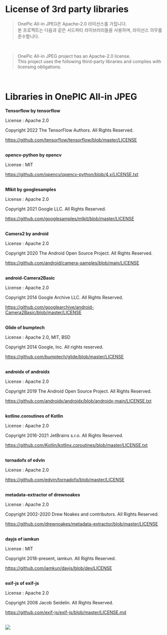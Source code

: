 # License of 3rd party libraries

>OnePic All-in JPEG은 Apache-2.0 라이선스를 가집니다.<br>
본 프로젝트는 다음과 같은 서드파티 라이브러리들을 사용하며, 라이선스 의무를 준수합니다.
<br>

>OnePic All-in JPEG project has an Apache-2.0 license.<br>
This project uses the following third-party libraries and complies with licensing obligations.

<br>

# Libraries in OnePIC All-in JPEG

**Tensorflow by tensorflow**

License : Apache 2.0

Copyright 2022 The TensorFlow Authors. All Rights Reserved.

https://github.com/tensorflow/tensorflow/blob/master/LICENSE
<br><br>

**opencv-python by opencv**

License : MIT

https://github.com/opencv/opencv-python/blob/4.x/LICENSE.txt
<br><br>

**Mlkit by googlesamples**

License : Apache 2.0 

Copyright 2021 Google LLC. All Rights Reserved.

https://github.com/googlesamples/mlkit/blob/master/LICENSE
<br><br>

**Camera2 by android**

License : Apache 2.0

Copyright 2020 The Android Open Source Project. All Rights Reserved.

https://github.com/android/camera-samples/blob/main/LICENSE
<br><br>

**android-Camera2Basic**

License : Apache 2.0

Copyright 2014 Google Archive LLC. All Rights Reserved.

https://github.com/googlearchive/android-Camera2Basic/blob/master/LICENSE
<br><br>

**Glide of bumptech**

License : Apache 2.0, MIT, BSD

Copyright 2014 Google, Inc. All rights reserved.

https://github.com/bumptech/glide/blob/master/LICENSE
<br><br>

**androidx of androidx**

License : Apache 2.0

Copyright 2019 The Android Open Source Project. All Rights Reserved. 

https://github.com/androidx/androidx/blob/androidx-main/LICENSE.txt
<br><br>

**kotline.coroutines of Kotlin**

License : Apache 2.0

Copyright 2016-2021 JetBrains s.r.o. All Rights Reserved. 

https://github.com/Kotlin/kotlinx.coroutines/blob/master/LICENSE.txt
<br><br>

**tornadofx of edvin**

License : Apache 2.0

https://github.com/edvin/tornadofx/blob/master/LICENSE
<br><br>

**metadata-extractor of drewnoakes**

License : Apache 2.0

Copyright 2002-2020 Drew Noakes and contributors. All Rights Reserved. 

https://github.com/drewnoakes/metadata-extractor/blob/master/LICENSE
<br><br>

**dayjs of iamkun**

License : MIT

Copyright 2018-present, iamkun. All Rights Reserved.

https://github.com/iamkun/dayjs/blob/dev/LICENSE
<br><br>

**exif-js of exif-js**

License : Apache 2.0

Copyright 2008 Jacob Seidelin. All Rights Reserved.

https://github.com/exif-js/exif-js/blob/master/LICENSE.md
<br><br>




![](/Users/yujin/Library/Application%20Support/marktext/images/2023-10-13-17-50-02-image.png)

